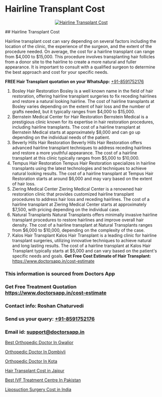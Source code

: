 # Hairline Transplant Cost

<p align="center">
  <a href="https://doctorsapp.co.in/uploads/treatment_image/Finding%20the%20best%20hair%20clinic.jpg">
    <img src="https://doctorsapp.co.in/treatment/hair-transplant" alt="Hairline Transplant Cost">
  </a>
</p>
## Hairline Transplant Cost

Hairline transplant cost can vary depending on several factors including the location of the clinic, the experience of the surgeon, and the extent of the procedure needed. On average, the cost for a hairline transplant can range from $4,000 to $15,000. This procedure involves transplanting hair follicles from a donor site to the hairline to create a more natural and fuller appearance. It is important to consult with a qualified surgeon to determine the best approach and cost for your specific needs.

**FREE Hair Transplant quotation on your WhatsApp:**  [+91-8591752176](https://api.whatsapp.com/send?phone=8591752176)

1) Bosley Hair Restoration   Bosley is a well known name in the field of hair restoration, offering hairline transplant surgeries to fix receding hairlines and restore a natural looking hairline. The cost of hairline transplants at Bosley varies depending on the extent of hair loss and the number of grafts needed, but it typically ranges from $4,000 to $15,000.
2) Bernstein Medical Center for Hair Restoration   Bernstein Medical is a prestigious clinic known for its expertise in hair restoration procedures, including hairline transplants. The cost of a hairline transplant at Bernstein Medical starts at approximately $8,000 and can go up depending on the individual needs of the patient.
3) Beverly Hills Hair Restoration   Beverly Hills Hair Restoration offers advanced hairline transplant techniques to address receding hairlines and restore a more youthful appearance. The cost of a hairline transplant at this clinic typically ranges from $5,000 to $10,000.
4) Tempus Hair Restoration   Tempus Hair Restoration specializes in hairline transplants using the latest technologies and techniques to achieve natural looking results. The cost of a hairline transplant at Tempus Hair Restoration starts at around $6,000 and may vary based on the extent of hair loss.
5) Ziering Medical Center   Ziering Medical Center is a renowned hair restoration clinic that provides customized hairline transplant procedures to address hair loss and receding hairlines. The cost of a hairline transplant at Ziering Medical Center starts at approximately $7,500, with pricing depending on the individual case.
6) Natural Transplants   Natural Transplants offers minimally invasive hairline transplant procedures to restore hairlines and improve overall hair density. The cost of a hairline transplant at Natural Transplants ranges from $6,000 to $10,000, depending on the complexity of the case.
7) Kalos Hair Transplant   Kalos Hair Transplant is a leading clinic for hairline transplant surgeries, utilizing innovative techniques to achieve natural and long lasting results. The cost of a hairline transplant at Kalos Hair Transplant typically starts at $5,000 and can vary based on the patient's specific needs and goals.
**Get Free Cost Estimate of Hair Transplant:** https://www.doctorsapp.in/cost-estimate

### This information is sourced from Doctors App 
### Get Free Treatment Quotation https://www.doctorsapp.in/cost-estimate
### Contact info: Roshan Chaturvedi 
### Send us your query: [+91-8591752176](https://api.whatsapp.com/send?phone=8591752176) 
### Email id: support@doctorsapp.in

[Best Orthopedic Doctor In Gwalior](https://www.linkedin.com/pulse/best-orthopedic-doctor-gwalior-doctorsapp-united-arab-emirates-it9ue?trackingId=WR1i8J63mAz8GEACEsTOuw%3D%3D&lipi=urn%3Ali%3Apage%3Ad_flagship3_company_admin%3Bc8cvKR%2BzQDObJJNC2LloLw%3D%3D)

[Orthopedic Doctor In Dombivli](https://www.linkedin.com/pulse/orthopedic-doctor-dombivli-doctorsappin-haeic?trackingId=hqbku%2Fv6r28ILrODg%2FQ0QA%3D%3D&lipi=urn%3Ali%3Apage%3Ad_flagship3_company_admin%3BcTUR6naWQkWjeA%2BR15noZQ%3D%3D)

[Orthopedic Doctor In Kota](https://medium.com/@vimalrana22/orthopedic-doctor-in-kota-a6a842de691c)

[Hair Transplant Cost in Jaipur](https://medium.com/@devenderrathi97/hair-transplant-cost-in-jaipur-386546c3061a)

[Best IVF Treatment Centre In Pakistan](https://doctors-apps.github.io/doctorsapp/best-ivf-treatment-centre-in-pakistan)

[Liposuction Surgery Cost in India](https://doctors-apps.github.io/doctorsapp/liposuction-surgery-cost-in-india)

